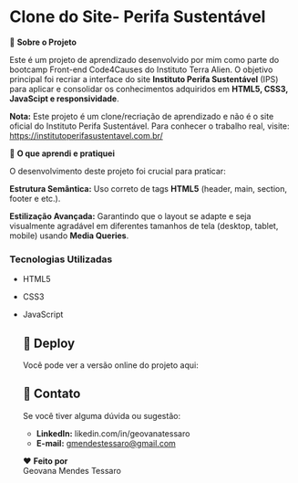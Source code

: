 # Clone do Site- Perifa Sustentável

🚀 <strong>Sobre o Projeto</strong>

Este é um projeto de aprendizado desenvolvido por mim como parte do bootcamp Front-end Code4Causes do Instituto Terra Alien.
O objetivo principal foi recriar a interface do site **Instituto Perifa Sustentável** (IPS) para aplicar e consolidar os conhecimentos adquiridos em **HTML5, CSS3, JavaScipt e responsividade**.

**Nota:** Este projeto é um clone/recriação de aprendizado e não é o site oficial do Instituto Perifa Sustentável. Para conhecer o trabalho real, visite: https://institutoperifasustentavel.com.br/

🌟 **O que aprendi e pratiquei** <br>

O desenvolvimento deste projeto foi crucial para praticar:

**Estrutura Semântica:** Uso correto de tags **HTML5** (header, main, section, footer e etc.).

**Estilização Avançada:** Garantindo que o layout se adapte e seja visualmente agradável em diferentes tamanhos de tela (desktop, tablet, mobile) usando **Media Queries**.

### Tecnologias Utilizadas 

* HTML5 
* CSS3 
* JavaScript

  ## 🔗 Deploy
  Você pode ver a versão online do projeto aqui:

  ## 🤝 Contato
  Se você tiver alguma dúvida ou sugestão:

  * **LinkedIn:** likedin.com/in/geovanatessaro 
  * **E-mail:** gmendestessaro@gmail.com
 
  ❤️ **Feito por** <br> Geovana Mendes Tessaro
   
